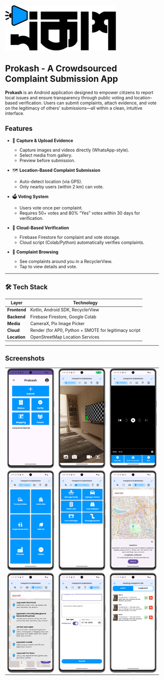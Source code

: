 
![Logo](app/src/main/res/drawable/prokash_logo.png)


# Prokash - A Crowdsourced Complaint Submission App

**Prokash** is an Android application designed to empower citizens to report local issues and ensure transparency through public voting and location-based verification. Users can submit complaints, attach evidence, and vote on the legitimacy of others' submissions—all within a clean, intuitive interface.


## Features

- 📸 **Capture & Upload Evidence**
  - Capture images and videos directly (WhatsApp-style).
  - Select media from gallery.
  - Preview before submission.

- 🗺️ **Location-Based Complaint Submission**
  - Auto-detect location (via GPS).
  - Only nearby users (within 2 km) can vote.

- 🗳️ **Voting System**
  - Users vote once per complaint.
  - Requires 50+ votes and 80% “Yes” votes within 30 days for verification.

- 🧠 **Cloud-Based Verification**
  - Firebase Firestore for complaint and vote storage.
  - Cloud script (Colab/Python) automatically verifies complaints.

- 🔎 **Complaint Browsing**
  - See complaints around you in a RecyclerView.
  - Tap to view details and vote.

---


## 🛠️ Tech Stack

| Layer        | Technology                          |
|--------------|-------------------------------------|
| **Frontend** | Kotlin, Android SDK, RecyclerView   |
| **Backend**  | Firebase Firestore, Google Colab    |
| **Media**    | CameraX, Pix Image Picker           |
| **Cloud**    | Render (for API), Python + SMOTE for legitimacy script |
| **Location** | OpenStreetMap Location Services            |

---


## Screenshots

<table>
  <tr>
    <td><img src="app/src/main/res/values/homeScreen.png" width="300"/></td>
    <td><img src="app/src/main/res/values/EvidenceRecording.png" width="300"/></td>
    <td><img src="app/src/main/res/values/recording.png" width="300"/></td>
  </tr>
  <tr>
    <td><img src="app/src/main/res/values/Category.png" width="300"/></td>
    <td><img src="app/src/main/res/values/subCategory.png" width="300"/></td>
    <td><img src="app/src/main/res/values/MapView.png" width="300"/></td>
  </tr>
  <tr>
    <td><img src="app/src/main/res/values/MapSearch.png" width="300"/></td>
    <td><img src="app/src/main/res/values/details.png" width="300"/></td>
    <td><img src="app/src/main/res/values/pendingList.png" width="300"/></td>
  </tr>
</table>

